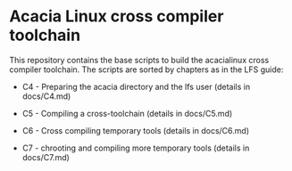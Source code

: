 # Acacia Linux cross compiler toolchain

This repository contains the base scripts to build the acacialinux cross compiler toolchain. The scripts are sorted by chapters as in the LFS guide:

- C4 - Preparing the acacia directory and the lfs user (details in docs/C4.md)

- C5 - Compiling a cross-toolchain (details in docs/C5.md)

- C6 - Cross compiling temporary tools (details in docs/C6.md)

- C7 - chrooting and compiling more temporary tools (details in docs/C7.md)
